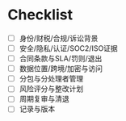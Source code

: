 # Checklist

- [ ] 身份/财税/合规/诉讼背景
- [ ] 安全/隐私/认证/SOC2/ISO证据
- [ ] 合同条款与SLA/罚则/退出
- [ ] 数据位置/跨境/加密与访问
- [ ] 分包与分处理者管理
- [ ] 风险评分与整改计划
- [ ] 周期复审与清退
- [ ] 记录与版本
